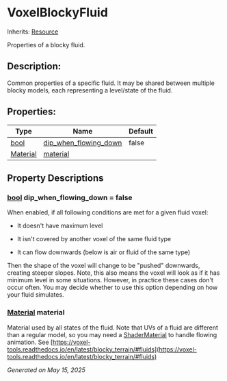 # VoxelBlockyFluid

Inherits: [Resource](https://docs.godotengine.org/en/stable/classes/class_resource.html)

Properties of a blocky fluid.

## Description:

Common properties of a specific fluid. It may be shared between multiple blocky models, each representing a level/state of the fluid.

## Properties:


Type                                                                            | Name                                               | Default
------------------------------------------------------------------------------- | -------------------------------------------------- | --------
[bool](https://docs.godotengine.org/en/stable/classes/class_bool.html)          | [dip_when_flowing_down](#i_dip_when_flowing_down)  | false
[Material](https://docs.godotengine.org/en/stable/classes/class_material.html)  | [material](#i_material)                            |
<p></p>

## Property Descriptions

### [bool](https://docs.godotengine.org/en/stable/classes/class_bool.html)<span id="i_dip_when_flowing_down"></span> **dip_when_flowing_down** = false

When enabled, if all following conditions are met for a given fluid voxel:

- It doesn't have maximum level

- It isn't covered by another voxel of the same fluid type

- It can flow downwards (below is air or fluid of the same type)

Then the shape of the voxel will change to be "pushed" downwards, creating steeper slopes. Note, this also means the voxel will look as if it has minimum level in some situations. However, in practice these cases don't occur often. You may decide whether to use this option depending on how your fluid simulates.

### [Material](https://docs.godotengine.org/en/stable/classes/class_material.html)<span id="i_material"></span> **material**

Material used by all states of the fluid. Note that UVs of a fluid are different than a regular model, so you may need a [ShaderMaterial](https://docs.godotengine.org/en/stable/classes/class_shadermaterial.html) to handle flowing animation. See [https://voxel-tools.readthedocs.io/en/latest/blocky_terrain/#fluids](https://voxel-tools.readthedocs.io/en/latest/blocky_terrain/#fluids)

_Generated on May 15, 2025_
